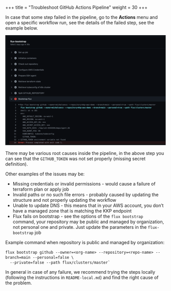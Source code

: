 +++
title = "Troubleshoot GitHub Actions Pipeline"
weight = 30
+++

In case that some step failed in the pipeline, go to the **Actions** menu and open a specific workflow run,
see the details of the failed step, see the example below.

![Failed Pipeline](failed_pipeline.png "Failed Pipeline")

There may be various root causes inside the pipeline, in the above step you can see that the `GITHUB_TOKEN`
was not set properly (missing secret definition).

Other examples of the issues may be:
* Missing credentials or invalid permissions - would cause a failure of terraform plan or apply job
* Invalid paths or no such file errors - probably caused by updating the structure and not properly updating the workflow
* Unable to update DNS - this means that in your AWS account, you don’t have a managed zone that is matching the KKP endpoint
* Flux fails on bootstrap - see the options of the `flux bootstrap` command, your repository may be public and managed
  by organization, not personal one and private. Just update the parameters in the `flux-bootstrap` job 

Example command when repository is public and managed by organization:
```shell
flux bootstrap github --owner=<org-name> --repository=<repo-name> --branch=main --personal=false \
  --private=false --path flux/clusters/master`
```

In general in case of any failure, we recommend trying the steps locally (following the instructions in
`README-local.md`) and find the right cause of the problem.